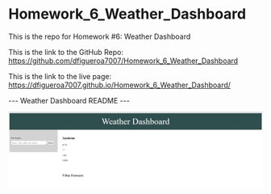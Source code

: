# Homework_6_Weather_Dashboard
This is the repo for Homework #6: Weather Dashboard

This is the link to the GitHub Repo:
https://github.com/dfigueroa7007/Homework_6_Weather_Dashboard

This is the link to the live page:
https://dfigueroa7007.github.io/Homework_6_Weather_Dashboard/


--- Weather Dashboard README ---

<img src="/sc.jpg" alt="This is a screencap of the progress thus far...">